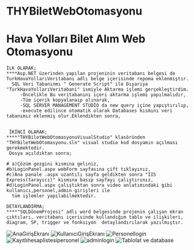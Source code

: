 # THYBiletWebOtomasyonu
# Hava Yolları Bilet Alım Web Otomasyonu

    İLK OLARAK;
    ****Asp.NET üzerinden yapılan projeninin veritabanı belgesi de TurkHavaYollarıVeritabanı adlı belge içerisinde repoma eklenmiştir.
      SQL Veri Tabanınmı " Generate Script" ile Dışarıya "TurkHavaYollarıVeritabani" ismiyle Aktarma işlemi gerçekleştirdim.
         -Öncelikle Bu veritabanını içeri aktarma işlemi yapılmalıdır,
         -Tüm içerik kopyalanaıp alınarak, 
         -SQL SERVER MANAGEMENT STUDİO da new query içine yapıştırılıp,
         -execute edilince otomatik olarak Databases kısmını veri tabanımız eklenmiş olur.Eklendikten sonra,

   
     İKİNCİ OLARAK;
    ****"THYBiletWebOtomasyonuVisualStudio" klasöründen "THYBiletWebOtomasyonu.sln" visual studio kod dosyamın açılması gerekmektedir.
     Dosya açıldıktan sonra;

    # a)Çözüm gezgini kısmına geliniz,
    #b)LoginPanel.aspx webForm sayfasına çift tıklayınız,
    #c)Ana panale .aspx uzantılı sayfa geldikten sonra "IIS Express(tarayıcı)" kısmına basıp sayfayı çalıştırınız,
    #d)LoginPanel.aspx çalıştıktan sonra video anlatımındaki gibi kullanıcı,personel,admin girişleri ile
      tüm işlemler yapılabilmektedir.

    DETAYLANDIRMA;
    ****"SQLDönemProjesi" adlı word belgesinde projenin çalışan ekran çıktıları, veritabanı içerisinde kullandığım tablo ve ilişkileri,
    diagram, SP, trigger ve fonksiyon  detaylandırılarak yazılmıştır.

![AnaGirişEkranı](https://github.com/ahmettsimsek/THYBiletWebOtomasyonu/assets/124433579/d020471b-43bf-49a9-b5da-4a3abbdc4fae)
![KullanıcıGirişEkranı](https://github.com/ahmettsimsek/THYBiletWebOtomasyonu/assets/124433579/94f87be9-4534-414a-85f8-0b3b6e077e7f)
![Personellogin](https://github.com/ahmettsimsek/THYBiletWebOtomasyonu/assets/124433579/65f095eb-a8f6-4b02-afeb-35c94b498465)
![Kayıtlıhesaplistesipersonel](https://github.com/ahmettsimsek/THYBiletWebOtomasyonu/assets/124433579/cdc0bd2e-cb04-4361-b8c0-85bbcecf5a1f)
![adminlogin](https://github.com/ahmettsimsek/THYBiletWebOtomasyonu/assets/124433579/e84dab14-0d00-4a72-bbe6-4da9fd848abf)
![Tablolat ve database](https://github.com/ahmettsimsek/THYBiletWebOtomasyonu/assets/124433579/f0518552-3ee5-41a6-bf1f-263dfd20975a)

